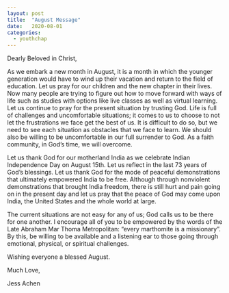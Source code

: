 ```yaml
---
layout: post
title:  "August Message"
date:   2020-08-01
categories: 
  - youthchap
---
```


Dearly Beloved in Christ,

As we embark a new month in August, it is a month in which the younger generation would have to wind up their vacation and return to the field of education. Let us pray for our children and the new chapter in their lives. Now many people are trying to figure out how to move forward with ways of life such as studies with options like live classes as well as virtual learning. Let us continue to pray for the present situation by trusting God. Life is full of challenges and uncomfortable situations; it comes to us to choose to not let the frustrations we face get the best of us. It is difficult to do so, but we need to see each situation as obstacles that we face to learn. We should also be willing to be uncomfortable in our full surrender to God. As a faith community, in God’s time, we will overcome.

Let us thank God for our motherland India as we celebrate Indian Independence Day on August 15th. Let us reflect in the last 73 years of God’s blessings. Let us thank God for the mode of peaceful demonstrations that ultimately empowered India to be free. Although through nonviolent demonstrations that brought India freedom, there is still hurt and pain going on in the present day and let us pray that the peace of God may come upon India, the United States and the whole world at large.

The current situations are not easy for any of us; God calls us to be there for one another. I encourage all of you to be empowered by the words of the Late Abraham Mar Thoma Metropolitan: “every marthomite is a missionary”. By this, be willing to be available and a listening ear to those going through emotional, physical, or spiritual challenges.

Wishing everyone a blessed August.


Much Love,

Jess Achen
